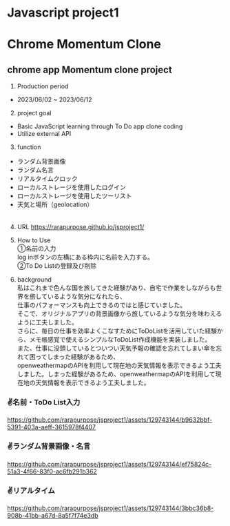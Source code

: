 #  Javascript project1

 <h1>Chrome Momentum Clone</h1>   

<h2>chrome app Momentum clone project  </h2>     

1. Production period      
+ 2023/06/02 ~ 2023/06/12

2. project goal      
+ Basic JavaScript learning through To Do app clone coding
+ Utilize external API   

3. function    
  + ランダム背景画像   
  + ランダム名言
  + リアルタイムクロック   
  + ローカルストレージを使用したログイン   
  + ローカルストレージを使用したツーリスト   
  + 天気と場所（geolocation）
  </br>   　　　
  
4. URL
https://rarapurpose.github.io/jsproject1/   

5. How to Use   
①名前の入力   
log inボタンの左横にある枠内に名前を入力する。   
②To Do Listの登録及び削除   

6. background   
私はこれまで色んな国を旅してきた経験があり、自宅で作業をしながらも世界を旅しているような気分になれたら、   
仕事のパフォーマンスも向上できるのではと感じていました。   
そこで、オリジナルアプリの背景画像から旅しているような気分を味わえるように工夫しました。   
さらに、毎日の仕事を効率よくこなすためにToDoListを活用していた経験から、メモ帳感覚で使えるシンプルなToDoList作成機能を実装しました。   
また、仕事に没頭しているとついつい天気予報の確認を忘れてしまい傘を忘れて困ってしまった経験があるため、      
openweathermapのAPIを利用して現在地の天気情報を表示できるよう工夫しました。しまった経験があるため、openweathermapのAPIを利用して現在地の天気情報を表示できるよう工夫しました。   

<h3>✌️名前・ToDo List入力</h3>   


https://github.com/rarapurpose/jsproject1/assets/129743144/b9632bbf-5391-403a-aeff-3615978f4407


<h3>✌️ランダム背景画像・名言  </h3>  




https://github.com/rarapurpose/jsproject1/assets/129743144/ef75824c-51a3-4f66-83f0-ac6fb291b362

<h3>✌️リアルタイム </h3>  





https://github.com/rarapurpose/jsproject1/assets/129743144/3bbc36b8-908b-41bb-a67d-8a5f7f74e3db






